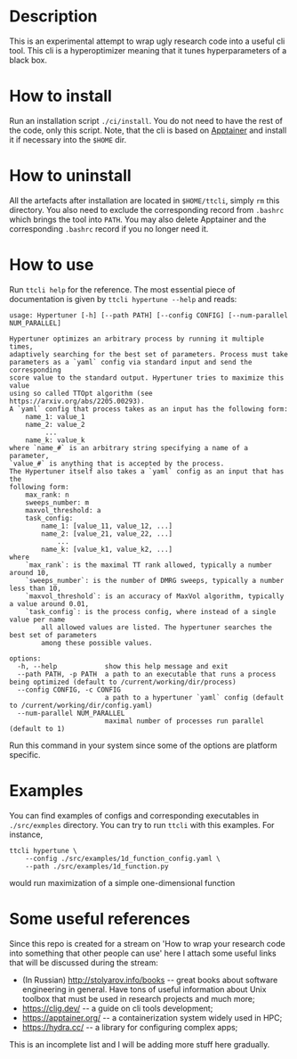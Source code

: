# Description

This is an experimental attempt to wrap ugly research code into a useful cli tool.
This cli is a hyperoptimizer meaning that it tunes hyperparameters of a black box.

# How to install

Run an installation script `./ci/install`. You do not need to have the rest of the code, only this script. Note, that the cli is based on [Apptainer](https://apptainer.org/) and install it if necessary into the `$HOME` dir.

# How to uninstall

All the artefacts after installation are located in `$HOME/ttcli`, simply `rm` this directory. You also need to exclude the corresponding record from `.bashrc` which brings the tool into `PATH`. You may also delete Apptainer and the corresponding `.bashrc` record if you no longer need it.

# How to use

Run `ttcli help` for the reference.
The most essential piece of documentation is given by `ttcli hypertune --help` and reads:

```
usage: Hypertuner [-h] [--path PATH] [--config CONFIG] [--num-parallel NUM_PARALLEL]

Hypertuner optimizes an arbitrary process by running it multiple times,
adaptively searching for the best set of parameters. Process must take
parameters as a `yaml` config via standard input and send the corresponding
score value to the standard output. Hypertuner tries to maximize this value
using so called TTOpt algorithm (see https://arxiv.org/abs/2205.00293).
A `yaml` config that process takes as an input has the following form:
    name_1: value_1
    name_2: value_2
         ...
    name_k: value_k
where `name_#` is an arbitrary string specifying a name of a parameter,
`value_#` is anything that is accepted by the process.
The Hypertuner itself also takes a `yaml` config as an input that has the
following form:
    max_rank: n
    sweeps_number: m
    maxvol_threshold: a
    task_config:
        name_1: [value_11, value_12, ...]
        name_2: [value_21, value_22, ...]
            ...
        name_k: [value_k1, value_k2, ...]
where
    `max_rank`: is the maximal TT rank allowed, typically a number around 10,
    `sweeps_number`: is the number of DMRG sweeps, typically a number less than 10,
    `maxvol_threshold`: is an accuracy of MaxVol algorithm, typically a value around 0.01,
    `task_config`: is the process config, where instead of a single value per name
        all allowed values are listed. The hypertuner searches the best set of parameters
        among these possible values.

options:
  -h, --help            show this help message and exit
  --path PATH, -p PATH  a path to an executable that runs a process being optimized (default to /current/working/dir/process)
  --config CONFIG, -c CONFIG
                        a path to a hypertuner `yaml` config (default to /current/working/dir/config.yaml)
  --num-parallel NUM_PARALLEL
                        maximal number of processes run parallel (default to 1)
```
Run this command in your system since some of the options are platform specific.

# Examples

You can find examples of configs and corresponding executables in `./src/exmples` directory. You can try to run `ttcli` with this examples. For instance,
```
ttcli hypertune \
    --config ./src/examples/1d_function_config.yaml \
    --path ./src/examples/1d_function.py
```
would run maximization of a simple one-dimensional function

# Some useful references

Since this repo is created for a stream on 'How to wrap your research code into something that other people can use' here I attach some useful links that will be discussed during the stream:
- (In Russian) http://stolyarov.info/books -- great books about software engineering in general. Have tons of useful information about Unix toolbox that must be used in research projects and much more;
- https://clig.dev/ -- a guide on cli tools development;
- https://apptainer.org/ -- a containerization system widely used in HPC;
- https://hydra.cc/ -- a library for configuring complex apps;

This is an incomplete list and I will be adding more stuff here gradually.